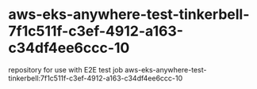 # aws-eks-anywhere-test-tinkerbell-7f1c511f-c3ef-4912-a163-c34df4ee6ccc-10
repository for use with E2E test job aws-eks-anywhere-test-tinkerbell:7f1c511f-c3ef-4912-a163-c34df4ee6ccc-10
